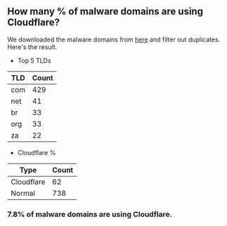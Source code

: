 ## How many % of malware domains are using Cloudflare?


We downloaded the malware domains from [here](https://urlhaus.abuse.ch) and filter out duplicates.
Here's the result.


[//]: # (start replacement)


- Top 5 TLDs

| TLD | Count |
| --- | --- |
| com | 429 |
| net | 41 |
| br | 33 |
| org | 33 |
| za | 22 |


- Cloudflare %

| Type | Count |
| --- | --- |
| Cloudflare | 62 |
| Normal | 738 |


### 7.8% of malware domains are using Cloudflare.
